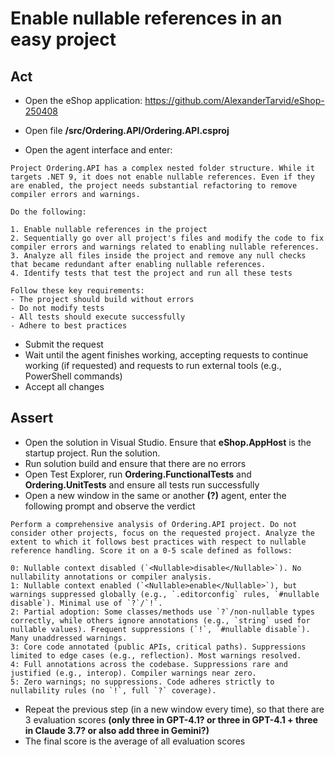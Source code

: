 # Enable nullable references in an easy project

## Act

- Open the eShop application:
<https://github.com/AlexanderTarvid/eShop-250408>

- Open file **/src/Ordering.API/Ordering.API.csproj**
- Open the agent interface and enter:

```text
Project Ordering.API has a complex nested folder structure. While it targets .NET 9, it does not enable nullable references. Even if they are enabled, the project needs substantial refactoring to remove compiler errors and warnings.

Do the following:

1. Enable nullable references in the project
2. Sequentially go over all project's files and modify the code to fix compiler errors and warnings related to enabling nullable references. 
3. Analyze all files inside the project and remove any null checks that became redundant after enabling nullable references.
4. Identify tests that test the project and run all these tests

Follow these key requirements:
- The project should build without errors
- Do not modify tests
- All tests should execute successfully
- Adhere to best practices
```

- Submit the request
- Wait until the agent finishes working, accepting requests to continue working (if requested) and requests to run external tools (e.g., PowerShell commands)
- Accept all changes

## Assert

- Open the solution in Visual Studio. Ensure that **eShop.AppHost** is the startup project. Run the solution.
- Run solution build and ensure that there are no errors
- Open Test Explorer, run **Ordering.FunctionalTests** and **Ordering.UnitTests** and ensure all tests run successfully
- Open a new window in the same or another **(?)** agent, enter the following prompt and observe the verdict

```text
Perform a comprehensive analysis of Ordering.API project. Do not consider other projects, focus on the requested project. Analyze the extent to which it follows best practices with respect to nullable reference handling. Score it on a 0-5 scale defined as follows:

0: Nullable context disabled (`<Nullable>disable</Nullable>`). No nullability annotations or compiler analysis.
1: Nullable context enabled (`<Nullable>enable</Nullable>`), but warnings suppressed globally (e.g., `.editorconfig` rules, `#nullable disable`). Minimal use of `?`/`!`.
2: Partial adoption: Some classes/methods use `?`/non-nullable types correctly, while others ignore annotations (e.g., `string` used for nullable values). Frequent suppressions (`!`, `#nullable disable`). Many unaddressed warnings.
3: Core code annotated (public APIs, critical paths). Suppressions limited to edge cases (e.g., reflection). Most warnings resolved.
4: Full annotations across the codebase. Suppressions rare and justified (e.g., interop). Compiler warnings near zero.
5: Zero warnings; no suppressions. Code adheres strictly to nullability rules (no `!`, full `?` coverage).
```

- Repeat the previous step (in a new window every time), so that there are 3 evaluation scores **(only three in GPT-4.1? or three in GPT-4.1 + three in Claude 3.7? or also add three in Gemini?)**
- The final score is the average of all evaluation scores
